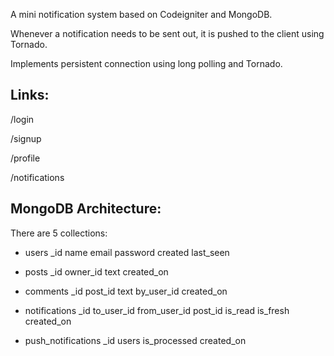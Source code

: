 A mini notification system based on Codeigniter and MongoDB.

Whenever a notification needs to be sent out, it is pushed to the client using Tornado.

Implements persistent connection using long polling and Tornado.


Links:
------

/login

/signup

/profile

/notifications



MongoDB Architecture:
---------------------

There are 5 collections:

- users
  _id
  name
  email
  password
  created
  last_seen


- posts
  _id
  owner_id
  text
  created_on


- comments
  _id
  post_id
  text
  by_user_id
  created_on


- notifications
  _id
  to_user_id
  from_user_id
  post_id
  is_read
  is_fresh
  created_on

- push_notifications
  _id
  users
  is_processed
  created_on
